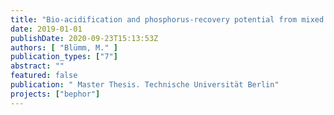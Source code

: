 ```yaml
---
title: "Bio-acidification and phosphorus-recovery potential from mixed excess and primary sludge in sewage treatment plants with biological and chemical phosphours removal."
date: 2019-01-01
publishDate: 2020-09-23T15:13:53Z
authors: [ "Blümm, M." ]
publication_types: ["7"]
abstract: ""
featured: false
publication: " Master Thesis. Technische Universität Berlin"
projects: ["bephor"]
---
```



